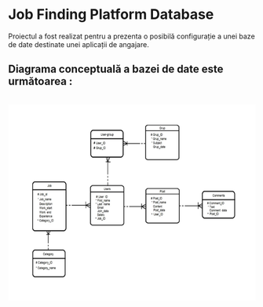 # Job Finding Platform Database

Proiectul a fost realizat pentru a prezenta o posibilă configurație a unei baze de date destinate unei aplicații de angajare.

## Diagrama conceptuală a bazei de date este următoarea :

&nbsp; &nbsp; &nbsp; &nbsp; &nbsp; &nbsp; &nbsp; &nbsp; &nbsp; &nbsp; &nbsp; &nbsp; &nbsp; <img src="https://github.com/Andrew0911/Job-Finding-Platform-Database/blob/main/DiagramaConceptuala.png" width = 600px height = 400px>



